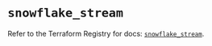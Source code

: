 # `snowflake_stream`

Refer to the Terraform Registry for docs: [`snowflake_stream`](https://registry.terraform.io/providers/snowflake-labs/snowflake/0.88.0/docs/resources/stream).
